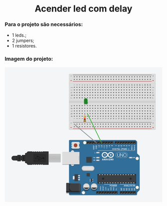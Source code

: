 <h1 align="center">Acender led com delay</h1>
 <h3>Para o projeto são necessários:</h3>

* 1 leds.;
* 2 jumpers;
* 1 resistores.

<h3>Imagem do projeto:</h3>
<img src="acenderled.png" width="600">